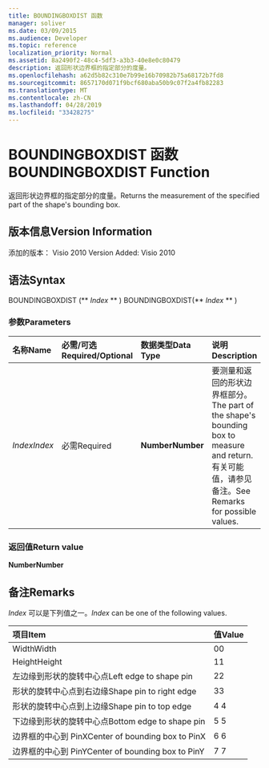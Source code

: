 ```yaml
---
title: BOUNDINGBOXDIST 函数
manager: soliver
ms.date: 03/09/2015
ms.audience: Developer
ms.topic: reference
localization_priority: Normal
ms.assetid: 8a2490f2-48c4-5df3-a3b3-40e8e0c80479
description: 返回形状边界框的指定部分的度量。
ms.openlocfilehash: a62d5b82c310e7b99e16b70982b75a68172b7fd8
ms.sourcegitcommit: 8657170d071f9bcf680aba50b9c07f2a4fb82283
ms.translationtype: MT
ms.contentlocale: zh-CN
ms.lasthandoff: 04/28/2019
ms.locfileid: "33428275"
---
```

# <a name="boundingboxdist-function"></a><span data-ttu-id="37b44-103">BOUNDINGBOXDIST 函数</span><span class="sxs-lookup"><span data-stu-id="37b44-103">BOUNDINGBOXDIST Function</span></span>

<span data-ttu-id="37b44-104">返回形状边界框的指定部分的度量。</span><span class="sxs-lookup"><span data-stu-id="37b44-104">Returns the measurement of the specified part of the shape's bounding box.</span></span> 
  
## <a name="version-information"></a><span data-ttu-id="37b44-105">版本信息</span><span class="sxs-lookup"><span data-stu-id="37b44-105">Version Information</span></span>

<span data-ttu-id="37b44-106">添加的版本： Visio 2010
</span><span class="sxs-lookup"><span data-stu-id="37b44-106">Version Added: Visio 2010</span></span> 
  
## <a name="syntax"></a><span data-ttu-id="37b44-107">语法</span><span class="sxs-lookup"><span data-stu-id="37b44-107">Syntax</span></span>

<span data-ttu-id="37b44-108">BOUNDINGBOXDIST (\*\* *Index* \*\* ) </span><span class="sxs-lookup"><span data-stu-id="37b44-108">BOUNDINGBOXDIST(\*\* *Index* \*\* )</span></span> 
  
### <a name="parameters"></a><span data-ttu-id="37b44-109">参数</span><span class="sxs-lookup"><span data-stu-id="37b44-109">Parameters</span></span>

|<span data-ttu-id="37b44-110">**名称**</span><span class="sxs-lookup"><span data-stu-id="37b44-110">**Name**</span></span>|<span data-ttu-id="37b44-111">**必需/可选**</span><span class="sxs-lookup"><span data-stu-id="37b44-111">**Required/Optional**</span></span>|<span data-ttu-id="37b44-112">**数据类型**</span><span class="sxs-lookup"><span data-stu-id="37b44-112">**Data Type**</span></span>|<span data-ttu-id="37b44-113">**说明**</span><span class="sxs-lookup"><span data-stu-id="37b44-113">**Description**</span></span>|
|:-----|:-----|:-----|:-----|
| <span data-ttu-id="37b44-114">_Index_</span><span class="sxs-lookup"><span data-stu-id="37b44-114">_Index_</span></span> <br/> |<span data-ttu-id="37b44-115">必需</span><span class="sxs-lookup"><span data-stu-id="37b44-115">Required</span></span>  <br/> |<span data-ttu-id="37b44-116">**Number**</span><span class="sxs-lookup"><span data-stu-id="37b44-116">**Number**</span></span> <br/> |<span data-ttu-id="37b44-117">要测量和返回的形状边界框部分。</span><span class="sxs-lookup"><span data-stu-id="37b44-117">The part of the shape's bounding box to measure and return.</span></span> <span data-ttu-id="37b44-118">有关可能值，请参见备注。</span><span class="sxs-lookup"><span data-stu-id="37b44-118">See Remarks for possible values.</span></span>  <br/> |
   
### <a name="return-value"></a><span data-ttu-id="37b44-119">返回值</span><span class="sxs-lookup"><span data-stu-id="37b44-119">Return value</span></span>

 <span data-ttu-id="37b44-120">**Number**</span><span class="sxs-lookup"><span data-stu-id="37b44-120">**Number**</span></span>
  
## <a name="remarks"></a><span data-ttu-id="37b44-121">备注</span><span class="sxs-lookup"><span data-stu-id="37b44-121">Remarks</span></span>

 <span data-ttu-id="37b44-122">*Index*  可以是下列值之一。</span><span class="sxs-lookup"><span data-stu-id="37b44-122">*Index*  can be one of the following values.</span></span> 
  
|<span data-ttu-id="37b44-123">**项目**</span><span class="sxs-lookup"><span data-stu-id="37b44-123">**Item**</span></span>|<span data-ttu-id="37b44-124">**值**</span><span class="sxs-lookup"><span data-stu-id="37b44-124">**Value**</span></span>|
|:-----|:-----|
|<span data-ttu-id="37b44-125">Width</span><span class="sxs-lookup"><span data-stu-id="37b44-125">Width</span></span>  <br/> |<span data-ttu-id="37b44-126">0</span><span class="sxs-lookup"><span data-stu-id="37b44-126">0</span></span>  <br/> |
|<span data-ttu-id="37b44-127">Height</span><span class="sxs-lookup"><span data-stu-id="37b44-127">Height</span></span>  <br/> |<span data-ttu-id="37b44-128">1</span><span class="sxs-lookup"><span data-stu-id="37b44-128">1</span></span>  <br/> |
|<span data-ttu-id="37b44-129">左边缘到形状的旋转中心点</span><span class="sxs-lookup"><span data-stu-id="37b44-129">Left edge to shape pin</span></span>  <br/> |<span data-ttu-id="37b44-130">2</span><span class="sxs-lookup"><span data-stu-id="37b44-130">2</span></span>  <br/> |
|<span data-ttu-id="37b44-131">形状的旋转中心点到右边缘</span><span class="sxs-lookup"><span data-stu-id="37b44-131">Shape pin to right edge</span></span>  <br/> |<span data-ttu-id="37b44-132">3</span><span class="sxs-lookup"><span data-stu-id="37b44-132">3</span></span>  <br/> |
|<span data-ttu-id="37b44-133">形状的旋转中心点到上边缘</span><span class="sxs-lookup"><span data-stu-id="37b44-133">Shape pin to top edge</span></span>  <br/> |<span data-ttu-id="37b44-134">4 </span><span class="sxs-lookup"><span data-stu-id="37b44-134">4</span></span>  <br/> |
|<span data-ttu-id="37b44-135">下边缘到形状的旋转中心点</span><span class="sxs-lookup"><span data-stu-id="37b44-135">Bottom edge to shape pin</span></span>  <br/> |<span data-ttu-id="37b44-136">5 </span><span class="sxs-lookup"><span data-stu-id="37b44-136">5</span></span>  <br/> |
|<span data-ttu-id="37b44-137">边界框的中心到 PinX</span><span class="sxs-lookup"><span data-stu-id="37b44-137">Center of bounding box to PinX</span></span>  <br/> |<span data-ttu-id="37b44-138">6 </span><span class="sxs-lookup"><span data-stu-id="37b44-138">6</span></span>  <br/> |
|<span data-ttu-id="37b44-139">边界框的中心到 PinY</span><span class="sxs-lookup"><span data-stu-id="37b44-139">Center of bounding box to PinY</span></span>  <br/> |<span data-ttu-id="37b44-140">7 </span><span class="sxs-lookup"><span data-stu-id="37b44-140">7</span></span>  <br/> |
   

